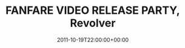 ---
templateKey: event
guid: 08967136-6eab-11ea-99c5-002590d1d1b0
date: 2011-10-19T22:00:00+00:00
eventTime: '10pm'
title: FANFARE VIDEO RELEASE PARTY, Revolver
artist: FANFARE VIDEO RELEASE PARTY
city: Taipei
venue: Revolver
group: LEO37
guests: Rong, Eric, THE BLAST
url: http://www.facebook.com/event.php?eid=160618450695760
---